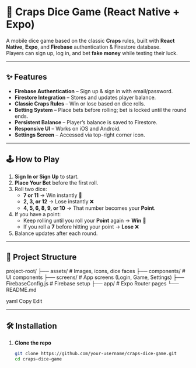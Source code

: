 # 🎲 Craps Dice Game (React Native + Expo)

A mobile dice game based on the classic **Craps** rules, built with **React Native**, **Expo**, and **Firebase** authentication & Firestore database.  
Players can sign up, log in, and bet **fake money** while testing their luck.

---

## ✨ Features
- **Firebase Authentication** – Sign up & sign in with email/password.
- **Firestore Integration** – Stores and updates player balance.
- **Classic Craps Rules** – Win or lose based on dice rolls.
- **Betting System** – Place bets before rolling; bet is locked until the round ends.
- **Persistent Balance** – Player’s balance is saved to Firestore.
- **Responsive UI** – Works on iOS and Android.
- **Settings Screen** – Accessed via top-right corner icon.

---

## 🕹 How to Play
1. **Sign In or Sign Up** to start.
2. **Place Your Bet** before the first roll.
3. Roll two dice:
   - **7 or 11** → Win instantly 🎉
   - **2, 3, or 12** → Lose instantly ❌
   - **4, 5, 6, 8, 9, or 10** → That number becomes your **Point**.
4. If you have a point:
   - Keep rolling until you roll your **Point** again → **Win** 🎉
   - If you roll a **7** before hitting your point → **Lose** ❌
5. Balance updates after each round.

---

## 📂 Project Structure
project-root/
├── assets/ # Images, icons, dice faces
├── components/ # UI components
├── screens/ # App screens (Login, Game, Settings)
├── FirebaseConfig.js # Firebase setup
├── app/ # Expo Router pages
└── README.md

yaml
Copy
Edit

---

## 🛠 Installation

1. **Clone the repo**
   ```bash
   git clone https://github.com/your-username/craps-dice-game.git
   cd craps-dice-game
